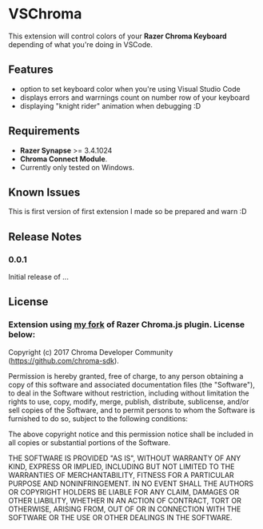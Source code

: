 # VSChroma

This extension will control colors of your **Razer Chroma Keyboard** depending of what you're doing in VSCode.

## Features

- option to set keyboard color when you're using Visual Studio Code
- displays errors and warrnings count on number row of your keyboard
- displaying "knight rider" animation when debugging :D

## Requirements

- **Razer Synapse** >= 3.4.1024
- **Chroma Connect Module**. 
- Currently only tested on Windows.

## Known Issues

This is first version of first extension I made so be prepared and warn :D

## Release Notes

### 0.0.1

Initial release of ...

## License

### Extension using [my fork](https://github.com/Pastez/chroma-js) of Razer Chroma.js plugin. License below:

Copyright (c) 2017 Chroma Developer Community (https://github.com/chroma-sdk).

Permission is hereby granted, free of charge, to any person obtaining a copy of this software and associated documentation files (the "Software"), to deal in the Software without restriction, including without limitation the rights to use, copy, modify, merge, publish, distribute, sublicense, and/or sell copies of the Software, and to permit persons to whom the Software is furnished to do so, subject to the following conditions:

The above copyright notice and this permission notice shall be included in all copies or substantial portions of the Software.

THE SOFTWARE IS PROVIDED "AS IS", WITHOUT WARRANTY OF ANY KIND, EXPRESS OR IMPLIED, INCLUDING BUT NOT LIMITED TO THE WARRANTIES OF MERCHANTABILITY, FITNESS FOR A PARTICULAR PURPOSE AND NONINFRINGEMENT. IN NO EVENT SHALL THE AUTHORS OR COPYRIGHT HOLDERS BE LIABLE FOR ANY CLAIM, DAMAGES OR OTHER LIABILITY, WHETHER IN AN ACTION OF CONTRACT, TORT OR OTHERWISE, ARISING FROM, OUT OF OR IN CONNECTION WITH THE SOFTWARE OR THE USE OR OTHER DEALINGS IN THE SOFTWARE.
